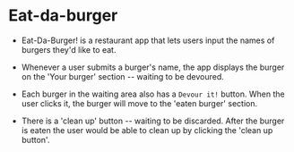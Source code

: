 # Eat-da-burger

* Eat-Da-Burger! is a restaurant app that lets users input the names of burgers they'd like to eat.

* Whenever a user submits a burger's name, the app displays the burger on the 'Your burger' section -- waiting to be devoured.

* Each burger in the waiting area also has a `Devour it!` button. When the user clicks it, the burger will move to the 'eaten burger' section.

* There is a 'clean up' button -- waiting to be discarded. After the burger is eaten the user would be able to clean up by clicking the 'clean up button'.